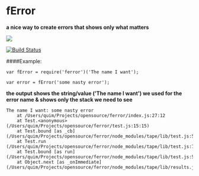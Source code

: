 # fError

**a nice way to create errors that shows only what matters**

<a href="https://nodei.co/npm/ferror/"><img src="https://nodei.co/npm/ferror.png?downloads=true"></a>

[![Build Status](https://travis-ci.org/joaquimserafim/fError.png?branch=master)](https://travis-ci.org/joaquimserafim/fError)


####Example:

    var fError = require('ferror')('The name I want');

    var error = fError('some nasty error');

**the output shows the string/value ('The name I want') we used for the error name & shows only the stack we need to see**    

    The name I want: some nasty error
        at /Users/quim/Projects/opensource/ferror/index.js:27:12
        at Test.<anonymous> (/Users/quim/Projects/opensource/ferror/test.js:15:15)
        at Test.bound [as _cb] (/Users/quim/Projects/opensource/ferror/node_modules/tape/lib/test.js:59:32)
        at Test.run (/Users/quim/Projects/opensource/ferror/node_modules/tape/lib/test.js:72:10)
        at Test.bound [as run] (/Users/quim/Projects/opensource/ferror/node_modules/tape/lib/test.js:59:32)
        at Object.next [as _onImmediate] (/Users/quim/Projects/opensource/ferror/node_modules/tape/lib/results.js:66:15)